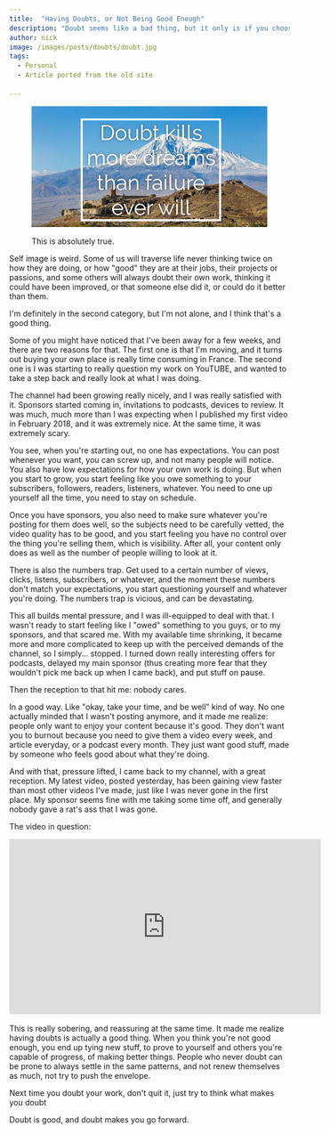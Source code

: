 ```yaml
---
title:  "Having Doubts, or Not Being Good Enough"
description: "Doubt seems like a bad thing, but it only is if you choose the wrong action to alleviate these doubts."
author: nick
image: /images/posts/doubts/doubt.jpg
tags:
  - Personal
  - Article ported from the old site

---
```



<figure markdown="1">

![White Macbook](/images/posts/doubts/doubt.jpg)

<figcaption>This is absolutely true.</figcaption>
</figure>


Self image is weird. Some of us will traverse life never thinking twice on how they are doing, or how "good" they are at their jobs, their projects or passions, and some others will always doubt their own work, thinking it could have been improved, or that someone else did it, or could do it better than them.

I'm definitely in the second category, but I'm not alone, and I think that's a good thing.

Some of you might have noticed that I've been away for a few weeks, and there are two reasons for that. The first one is that I'm moving, and it turns out buying your own place is really time consuming in France. The second one is I was starting to really question my work on YouTUBE, and wanted to take a step back and really look at what I was doing.

The channel had been growing really nicely, and I was really satisfied with it. Sponsors started coming in, invitations to podcasts, devices to review. It was much, much more than I was expecting when I published my first video in February 2018, and it was extremely nice. At the same time, it was extremely scary.

You see, when you're starting out, no one has expectations. You can post whenever you want, you can screw up, and not many people will notice. You also have low expectations for how your own work is doing. But when you start to grow, you start feeling like you owe something to your subscribers, followers, readers, listeners, whatever. You need to one up yourself all the time, you need to stay on schedule.

Once you have sponsors, you also need to make sure whatever you're posting for them does well, so the subjects need to be carefully vetted, the video quality has to be good, and you start feeling you have no control over the thing you're selling them, which is visibility. After all, your content only does as well as the number of people willing to look at it.

There is also the numbers trap. Get used to a certain number of views, clicks, listens, subscribers, or whatever, and the moment these numbers don't match your expectations, you start questioning yourself and whatever you're doing. The numbers trap is vicious, and can be devastating.

This all builds mental pressure, and I was ill-equipped to deal with that. I wasn't ready to start feeling like I "owed" something to you guys, or to my sponsors, and that scared me. With my available time shrinking, it became more and more complicated to keep up with the perceived demands of the channel, so I simply... stopped. I turned down really interesting offers for podcasts, delayed my main sponsor (thus creating more fear that they wouldn't pick me back up when I came back), and put stuff on pause.

Then the reception to that hit me: nobody cares.

In a good way. Like "okay, take your time, and be well" kind of way. No one actually minded that I wasn't posting anymore, and it made me realize: people only want to enjoy your content because it's good. They don't want you to burnout because you need to give them a video every week, and article everyday, or a podcast every month. They just want good stuff, made by someone who feels good about what they're doing.

And with that, pressure lifted, I came back to my channel, with a great reception. My latest video, posted yesterday, has been gaining view faster than most other videos I've made, just like I was never gone in the first place. My sponsor seems fine with me taking some time off, and generally nobody gave a rat's ass that I was gone.

The video in question:
<p align="center" ><iframe width="560" height="315" src="https://www.youtube.com/embed/wd0wbUo7eDo" frameborder="0" allow="accelerometer; autoplay; encrypted-media; gyroscope; picture-in-picture" allowfullscreen></iframe></p>

This is really sobering, and reassuring at the same time. It made me realize having doubts is actually a good thing. When you think you're not good enough, you end up tying new stuff, to prove to yourself and others you're capable of progress, of making better things. People who never doubt can be prone to always settle in the same patterns, and not renew themselves as much, not try to push the envelope.

Next time you doubt your work, don't quit it, just try to think what makes you doubt

Doubt is good, and doubt makes you go forward.




